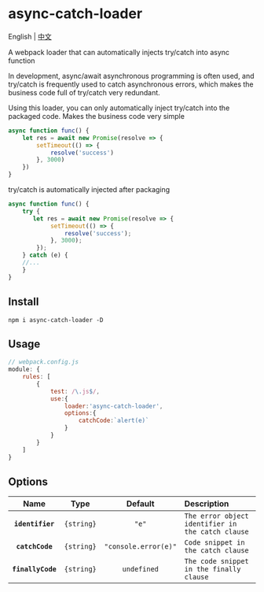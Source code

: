 # async-catch-loader

English | [中文](./README.md)

A webpack loader that can automatically injects try/catch into async function

In development, async/await asynchronous programming is often used, and try/catch is frequently used to catch asynchronous errors, which makes the business code full of try/catch very redundant. 

Using this loader, you can only automatically inject try/catch into the packaged code. Makes the business code very simple


```javascript
async function func() {
    let res = await new Promise(resolve => {
        setTimeout(() => {
            resolve('success')
        }, 3000)
    })
}
```

try/catch is automatically injected after packaging

```javascript
async function func() {
    try {
       let res = await new Promise(resolve => {
            setTimeout(() => {
                resolve('success');
            }, 3000);
        });
    } catch (e) {
    //...
    }
}
```

## Install

```
npm i async-catch-loader -D
```

## Usage

```javascript
// webpack.config.js
module: {
    rules: [
        {
            test: /\.js$/,
            use:{
                loader:'async-catch-loader',
                options:{
                    catchCode:`alert(e)`
                }
            }
        }
    ]
}
```

## Options
|       Name        |    Type    |       Default        | Description         |
|:-----------------:|:----------:|:--------------------:|:--------------------|
| **`identifier`**  | `{string}` |        `"e"`         | `The error object identifier in the catch clause` |
|  **`catchCode`**  | `{string}` | `"console.error(e)"` | `Code snippet in the catch clause`    |
| **`finallyCode`** | `{string}` |     `undefined`      | `The code snippet in the finally clause`  |


